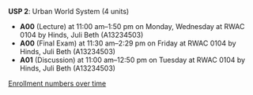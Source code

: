 **USP 2**: Urban World System (4 units)

- **A00** (Lecture) at 11:00 am–1:50 pm on Monday, Wednesday at RWAC 0104 by Hinds, Juli Beth (A13234503)
- **A00** (Final Exam) at 11:30 am–2:29 pm on Friday at RWAC 0104 by Hinds, Juli Beth (A13234503)
- **A01** (Discussion) at 11:00 am–12:50 pm on Tuesday at RWAC 0104 by Hinds, Juli Beth (A13234503)

[Enrollment numbers over time](./USP2.tsv)
